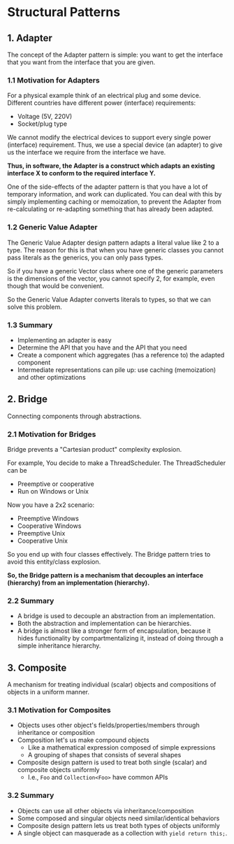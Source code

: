 # Structural Patterns

## 1. Adapter

The concept of the Adapter pattern is simple:
you want to get the interface that you want from the interface that you are given.

### 1.1 Motivation for Adapters

For a physical example think of an electrical plug and some device.
Different countries have different power (interface) requirements:

- Voltage (5V, 220V)
- Socket/plug type

We cannot modify the electrical devices to support every single
power (interface) requirement.
Thus, we use a special device (an adapter) to give us the interface
we require from the interface we have.

**Thus, in software, the Adapter is a construct which adapts an existing
interface X to conform to the required interface Y.**

One of the side-effects of the adapter pattern is that you have a lot
of temporary information, and work can duplicated.
You can deal with this by simply implementing caching or memoization,
to prevent the Adapter from re-calculating or re-adapting something
that has already been adapted.

### 1.2 Generic Value Adapter

The Generic Value Adapter design pattern adapts a literal value
like 2 to a type. The reason for this is that when you have
generic classes you cannot pass literals as the generics,
you can only pass types.

So if you have a generic Vector class where one of the generic
parameters is the dimensions of the vector, you cannot specify
2, for example, even though that would be convenient.

So the Generic Value Adapter converts literals to types, so that
we can solve this problem.

### 1.3 Summary

- Implementing an adapter is easy
- Determine the API that you have and the API that you need
- Create a component which aggregates (has a reference to) the adapted component
- Intermediate representations can pile up: use caching (memoization) and other optimizations

## 2. Bridge

Connecting components through abstractions.

### 2.1 Motivation for Bridges

Bridge prevents a "Cartesian product" complexity explosion.

For example, You decide to make a ThreadScheduler. The ThreadScheduler can be

- Preemptive or cooperative
- Run on Windows or Unix

Now you have a 2x2 scenario:

- Preemptive Windows
- Cooperative Windows
- Preemptive Unix
- Cooperative Unix

So you end up with four classes effectively.
The Bridge pattern tries to avoid this entity/class explosion.

**So, the Bridge pattern is a mechanism that decouples an interface (hierarchy)
from an implementation (hierarchy).**

### 2.2 Summary

- A bridge is used to decouple an abstraction from an implementation.
- Both the abstraction and implementation can be hierarchies.
- A bridge is almost like a stronger form of encapsulation,
because it hides functionality by compartmentalizing it,
instead of doing through a simple inheritance hierarchy.

## 3. Composite

A mechanism for treating individual (scalar) objects
and compositions of objects in a uniform manner.

### 3.1 Motivation for Composites

- Objects uses other object's fields/properties/members through inheritance or composition
- Composition let's us make compound objects
  - Like a mathematical expression composed of simple expressions
  - A grouping of shapes that consists of several shapes
- Composite design pattern is used to treat both single (scalar)
and composite objects uniformly
    - I.e., ```Foo``` and ```Collection<Foo>``` have common APIs
    
### 3.2 Summary

- Objects can use all other objects via inheritance/composition
- Some composed and singular objects need similar/identical behaviors
- Composite design pattern lets us treat both types of objects uniformly
- A single object can masquerade as a collection with ```yield return this;```.
